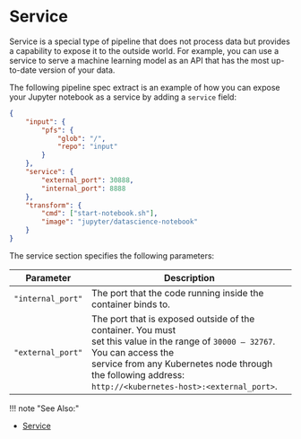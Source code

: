 # Service

Service is a special type of pipeline that does not process data but provides a
capability to expose it to the outside world. For example, you can use a service
to serve a machine learning model as an API that has the most up-to-date version
of your data.

The following pipeline spec extract is an example of how you can expose your
Jupyter notebook as a service by adding a `service` field:

```json
{
    "input": {
        "pfs": {
            "glob": "/",
            "repo": "input"
        }
    },
    "service": {
        "external_port": 30888,
        "internal_port": 8888
    },
    "transform": {
        "cmd": ["start-notebook.sh"],
        "image": "jupyter/datascience-notebook"
    }
}
```

The service section specifies the following parameters:

| Parameter         | Description                                                                                                                                                                                                                                               |
| ----------------- | --------------------------------------------------------------------------------------------------------------------------------------------------------------------------------------------------------------------------------------------------------- |
| `"internal_port"` | The port that the code running inside the container binds to.                                                                                                                                                                                             |
| `"external_port"` | The port that is exposed outside of the container. You must <br> set this value in the range of `30000 — 32767`. You can access the <br> service from any Kubernetes node through the following address: <br> `http://<kubernetes-host>:<external_port>`. |

!!! note "See Also:"

-   [Service](../../../../reference/pipeline_spec/#service-alpha-feature-optional)
